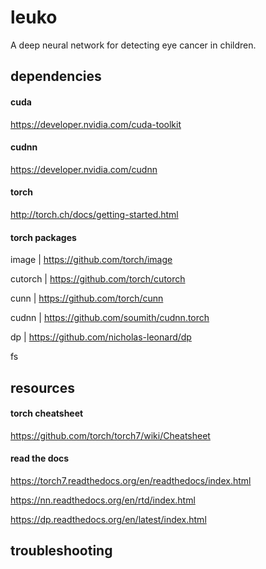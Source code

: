 # leuko
A deep neural network for detecting eye cancer in children.

## dependencies

#### cuda
https://developer.nvidia.com/cuda-toolkit

#### cudnn
https://developer.nvidia.com/cudnn

#### torch
http://torch.ch/docs/getting-started.html

#### torch packages

image | https://github.com/torch/image

cutorch | https://github.com/torch/cutorch

cunn | https://github.com/torch/cunn

cudnn | https://github.com/soumith/cudnn.torch

dp | https://github.com/nicholas-leonard/dp

fs

## resources

#### torch cheatsheet
https://github.com/torch/torch7/wiki/Cheatsheet

#### read the docs
https://torch7.readthedocs.org/en/readthedocs/index.html

https://nn.readthedocs.org/en/rtd/index.html

https://dp.readthedocs.org/en/latest/index.html

## troubleshooting

